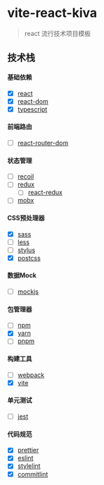 # vite-react-kiva

> react 流行技术项目模板

## 技术栈

#### 基础依赖

-   [x] [react](https://react.docschina.org/)
-   [x] [react-dom](https://react.docschina.org/docs/react-dom.html)
-   [x] [typescript](https://www.tslang.cn/docs/home.html)

#### 前端路由

-   [ ] [react-router-dom](https://reactrouterdotcom.fly.dev/docs/en/v6)

#### 状态管理

-   [ ] [recoil](https://recoiljs.org/zh-hans/)
-   [ ] [redux](http://cn.redux.js.org/)
    - [ ] [react-redux](react-redux)
-   [ ] [mobx](https://www.mobxjs.com/)

#### CSS预处理器

- [x] [sass](https://www.sass.hk/docs/)
- [ ] [less](https://less.bootcss.com/usage/)
- [ ] [stylus](https://www.stylus-lang.cn/)
- [x] [postcss](https://www.postcss.com.cn/)

#### 数据Mock

- [ ] [mockjs](http://mockjs.com/)

#### 包管理器

-   [ ] [npm](https://www.npmjs.com.cn/)
-   [x] [yarn](https://yarnpkg.com/)
-   [ ] [pnpm](https://www.pnpm.cn/)

#### 构建工具

-   [ ] [webpack](https://webpack.js.org/concepts/)
-   [x] [vite](https://cn.vitejs.dev/)

#### 单元测试

-   [ ] [jest](https://jestjs.io/zh-Hans/)

#### 代码规范

-   [x] [prettier](https://www.prettier.cn/)
-   [x] [eslint](https://eslint.cn/)
-   [x] [stylelint](https://stylelint.io/) 
-   [x] [commitlint](https://commitlint.js.org/)

